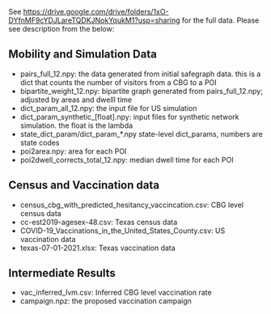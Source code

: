 See https://drive.google.com/drive/folders/1xO-DYfnMF9cYDJLareTQDKJNokYqukM1?usp=sharing for the full data. Please see description from the below:

## Mobility and Simulation Data
- pairs_full_12.npy: the data generated from initial safegraph data. this is a dict that counts the number of visitors from a CBG to a POI 
- bipartite_weight_12.npy: bipartite graph generated from pairs_full_12.npy; adjusted by areas and dwelll time
- dict_param_all_12.npy: the input file for US simulation
- dict_param_synthetic_[float].npy: input files for synthetic network simulation. the float is the lambda
- state_dict_param/dict_param_*.npy state-level dict_params, numbers are state codes
- poi2area.npy: area for each POI
- poi2dwell_corrects_total_12.npy: median dwell time for each POI

## Census and Vaccination data
- census_cbg_with_predicted_hesitancy_vaccincation.csv: CBG level census data
- cc-est2019-agesex-48.csv: Texas census data
- COVID-19_Vaccinations_in_the_United_States_County.csv: US vaccination data
- texas-07-01-2021.xlsx: Texas vaccination data

## Intermediate Results
- vac_inferred_lvm.csv: Inferred CBG level vaccination rate 
- campaign.npz: the proposed vaccination campaign 

